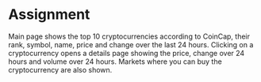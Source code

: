 # Assignment
Main page shows the top 10 cryptocurrencies according to CoinCap, their rank, symbol, name, price and change over the last 24 hours.
Clicking on a cryptocurrency opens a details page showing the price, change over 24 hours and volume over 24 hours. Markets where you can buy the cryptocurrency are also shown.
